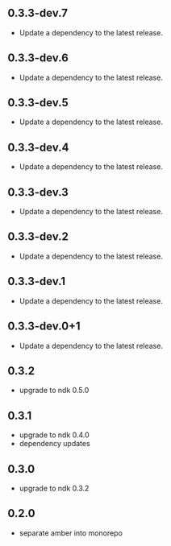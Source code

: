 ## 0.3.3-dev.7

 - Update a dependency to the latest release.

## 0.3.3-dev.6

 - Update a dependency to the latest release.

## 0.3.3-dev.5

 - Update a dependency to the latest release.

## 0.3.3-dev.4

 - Update a dependency to the latest release.

## 0.3.3-dev.3

 - Update a dependency to the latest release.

## 0.3.3-dev.2

 - Update a dependency to the latest release.

## 0.3.3-dev.1

 - Update a dependency to the latest release.

## 0.3.3-dev.0+1

 - Update a dependency to the latest release.

## 0.3.2
 - upgrade to ndk 0.5.0


## 0.3.1

 - upgrade to ndk 0.4.0
 - dependency updates

## 0.3.0
 - upgrade to ndk 0.3.2
## 0.2.0
 - separate amber into monorepo
